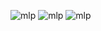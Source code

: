 ![mlp](https://64.media.tumblr.com/2132f156fb60ce4cb5fc5bf0cf0cc0d6/964ae0234ebee93b-23/s640x960/9f1ba38301172ed741d46c2dfeb8a7f49ea5224a.gifv)
![mlp](https://64.media.tumblr.com/e0f30927be57166327e8965cb60dc838/08a49b348a592bc9-20/s250x400/303e1e870ab779acb97a67b2ced9c936d6cb5fd2.gifv)
![mlp](https://64.media.tumblr.com/b7bba89d57028f02cd6e35b51d6f7e15/281be6bcacc41dca-fe/s250x400/77f97fc710ea6e154ed5951fb46212f4a6e4c471.gifv)
